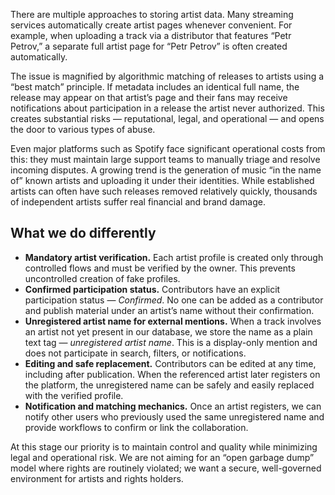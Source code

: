 There are multiple approaches to storing artist data. Many streaming services automatically create artist pages whenever convenient. For example, when uploading a track via a distributor that features “Petr Petrov,” a separate full artist page for “Petr Petrov” is often created automatically.

The issue is magnified by algorithmic matching of releases to artists using a “best match” principle. If metadata includes an identical full name, the release may appear on that artist’s page and their fans may receive notifications about participation in a release the artist never authorized. This creates substantial risks — reputational, legal, and operational — and opens the door to various types of abuse.

Even major platforms such as Spotify face significant operational costs from this: they must maintain large support teams to manually triage and resolve incoming disputes. A growing trend is the generation of music “in the name of” known artists and uploading it under their identities. While established artists can often have such releases removed relatively quickly, thousands of independent artists suffer real financial and brand damage.

## What we do differently

- **Mandatory artist verification.** Each artist profile is created only through controlled flows and must be verified by the owner. This prevents uncontrolled creation of fake profiles.
- **Confirmed participation status.** Contributors have an explicit participation status — *Confirmed*. No one can be added as a contributor and publish material under an artist’s name without their confirmation.
- **Unregistered artist name for external mentions.** When a track involves an artist not yet present in our database, we store the name as a plain text tag — *unregistered artist name*. This is a display-only mention and does not participate in search, filters, or notifications.
- **Editing and safe replacement.** Contributors can be edited at any time, including after publication. When the referenced artist later registers on the platform, the unregistered name can be safely and easily replaced with the verified profile.
- **Notification and matching mechanics.** Once an artist registers, we can notify other users who previously used the same unregistered name and provide workflows to confirm or link the collaboration.

At this stage our priority is to maintain control and quality while minimizing legal and operational risk. We are not aiming for an “open garbage dump” model where rights are routinely violated; we want a secure, well-governed environment for artists and rights holders.
